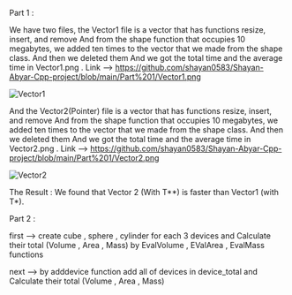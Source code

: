 Part 1 :

We have two files, the Vector1 file is a vector that has functions resize, insert, and remove
And from the shape function that occupies 10 megabytes, we added ten times to the vector that we made from the shape class.
And then we deleted them
And we got the total time and the average time in Vector1.png .
Link --> https://github.com/shayan0583/Shayan-Abyar-Cpp-project/blob/main/Part%201/Vector1.png

![Vector1](https://github.com/user-attachments/assets/7a8e3a42-3e23-4761-8ad0-18c781136cef)

And the Vector2(Pointer) file is a vector that has functions resize, insert, and remove
And from the shape function that occupies 10 megabytes, we added ten times to the vector that we made from the shape class.
And then we deleted them
And we got the total time and the average time in Vector2.png .
Link --> https://github.com/shayan0583/Shayan-Abyar-Cpp-project/blob/main/Part%201/Vector2.png

![Vector2](https://github.com/user-attachments/assets/5b1bf79a-996a-4315-b937-10c56be17fbf)

The Result : We found that Vector 2 (With T**) is faster than Vector1 (with T*).


Part 2 : 

first --> create cube , sphere , cylinder for each 3 devices and Calculate their total (Volume , Area , Mass) by EvalVolume , EValArea , EvalMass functions

next --> by adddevice function add all of devices in device_total and Calculate their total (Volume , Area , Mass)
